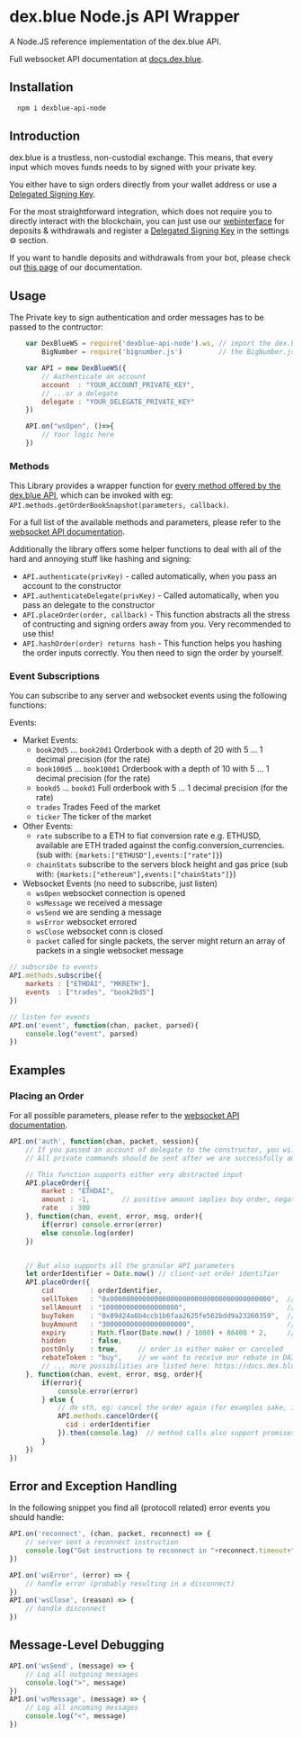 # dex.blue Node.js API Wrapper

A Node.JS reference implementation of the dex.blue API.

Full websocket API documentation at [docs.dex.blue](https://docs.dex.blue).

## Installation

```bash
  npm i dexblue-api-node
```

## Introduction

dex.blue is a trustless, non-custodial exchange. This means, that every input which moves funds needs to by signed with your private key.

 You either have to sign orders directly from your wallet address or use a [Delegated Signing Key](https://docs.dex.blue/delegation/).

For the most straightforward integration, which does not require you to directly interact with the blockchain, you can just use our [webinterface](https://dex.blue/trading) for deposits & withdrawals and register a [Delegated Signing Key](https://docs.dex.blue/delegation/) in the settings ⚙ section.

If you want to handle deposits and withdrawals from your bot, please check out [this page](https://docs.dex.blue/contract/) of our documentation.

## Usage

The Private key to sign authentication and order messages has to be passed to the contructor:

```javascript
    var DexBlueWS = require('dexblue-api-node').ws, // import the dex.blue module
        BigNumber = require('bignumber.js')         // the BigNumber.js module is used to deal with all token amounts

    var API = new DexBlueWS({
        // Authenticate an account
        account  : "YOUR_ACCOUNT_PRIVATE_KEY",
        // ...or a delegate
        delegate : "YOUR_DELEGATE_PRIVATE_KEY"
    })

    API.on("wsOpen", ()=>{
        // Your logic here
    })
```

### Methods

This Library provides a wrapper function for [every method offered by the dex.blue API](https://docs.dex.blue/websocket/), which can be invoked with eg: `API.methods.getOrderBookSnapshot(parameters, callback)`.

For a full list of the available methods and parameters, please refer to the [websocket API documentation](https://docs.dex.blue/websocket/).

Additionally the library offers some helper functions to deal with all of the hard and annoying stuff like hashing and signing:

- `API.authenticate(privKey)` - called automatically, when you pass an account to the constructor
- `API.authenticateDelegate(privKey)` - Called automatically, when you pass an delegate to the constructor
- `API.placeOrder(order, callback)` - This function abstracts all the stress of contructing and signing orders away from you. Very recommended to use this!
- `API.hashOrder(order) returns hash` - This function helps you hashing the order inputs correctly. You then need to sign the order by yourself.

### Event Subscriptions

You can subscribe to any server and websocket events using the following functions:

Events:

- Market Events:
  - `book20d5` ... `book20d1` Orderbook with a depth of 20 with 5 ... 1 decimal precision (for the rate)
  - `book100d5` ... `book100d1` Orderbook with a depth of 10 with 5 ... 1 decimal precision (for the rate)
  - `bookd5` ... `bookd1` Full orderbook with 5 ... 1 decimal precision (for the rate)
  - `trades` Trades Feed of the market
  - `ticker` The ticker of the market
- Other Events:
  - `rate` subscribe to a ETH to fiat conversion rate e.g. ETHUSD, available are ETH traded against the config.conversion_currencies. (sub with: `{markets:["ETHUSD"],events:["rate"]}`)
  - `chainStats` subscribe to the servers block height and gas price (sub with: `{markets:["ethereum"],events:["chainStats"]}`)
- Websocket Events (no need to subscribe, just listen)
  - `wsOpen` websocket connection is opened
  - `wsMessage` we received a message
  - `wsSend` we are sending a message
  - `wsError` websocket errored
  - `wsClose` websocket conn is closed
  - `packet` called for single packets, the server might return an array of packets in a single websocket message

```javascript
// subscribe to events
API.methods.subscribe({
    markets : ["ETHDAI", "MKRETH"],
    events  : ["trades", "book20d5"]
})

// listen for events
API.on('event', function(chan, packet, parsed){
    console.log("event", parsed)
})
```

## Examples

### Placing an Order

For all possible parameters, please refer to the [websocket API documentation](https://docs.dex.blue/websocket/#placeorder).

```javascript
API.on('auth', function(chan, packet, session){
    // If you passed an account of delegate to the constructor, you will authenticated automatically
    // All private commands should be sent after we are successfully authenticated

    // This function supports either very abstracted input
    API.placeOrder({
        market : "ETHDAI",
        amount : -1,        // positive amount implies buy order, negative sell
        rate   : 300
    }, function(chan, event, error, msg, order){
        if(error) console.error(error)
        else console.log(order)
    })


    // But also supports all the granular API parameters
    let orderIdentifier = Date.now() // client-set order identifier
    API.placeOrder({
        cid         : orderIdentifier,
        sellToken   : "0x0000000000000000000000000000000000000000",  // ETH
        sellAmount  : "1000000000000000000",                         // 1 ETH
        buyToken    : "0x89d24a6b4ccb1b6faa2625fe562bdd9a23260359",  // DAI
        buyAmount   : "300000000000000000000",                       // 300 DAI
        expiry      : Math.floor(Date.now() / 1000) + 86400 * 2,     // order is valid 2 days (different from the timeInForce parameter)
        hidden      : false,
        postOnly    : true,     // order is either maker or canceled
        rebateToken : "buy",    // we want to receive our rebate in DAI (the token we buy)
        // ... more possibilities are listed here: https://docs.dex.blue/websocket/#placeorder
    }, function(chan, event, error, msg, order){
        if(error){
            console.error(error)
        } else {
            // do sth, eg: cancel the order again (for examples sake, if you would do that alot we might ban you ^^)
            API.methods.cancelOrder({
              cid : orderIdentifier
            }).then(console.log)  // method calls also support promises
        }
    })
})

```

## Error and Exception Handling

In the following snippet you find all (protocoll related) error events you should handle:

```javascript
API.on('reconnect', (chan, packet, reconnect) => {
    // server sent a reconnect instruction
    console.log("Got instructions to reconnect in "+reconnect.timeout+" seconds. Server message: "+reconnect.message)
})

API.on('wsError', (error) => {
    // handle error (probably resulting in a disconnect)
})
API.on('wsClose', (reason) => {
    // handle disconnect
})
```

## Message-Level Debugging

```javascript
API.on('wsSend', (message) => {
    // Log all outgoing messages
    console.log(">", message)
})
API.on('wsMessage', (message) => {
    // Log all incoming messages
    console.log("<", message)
})
```

